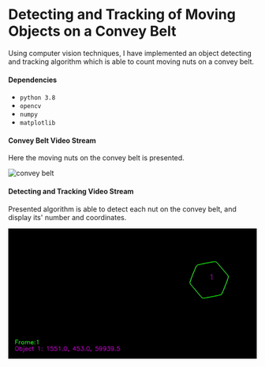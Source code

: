 # Detecting and Tracking of Moving Objects on a Convey Belt

Using computer vision techniques, I have implemented an object detecting and tracking algorithm which is able to count moving nuts on a convey belt.

#### Dependencies

* `python 3.8`
* `opencv`
* `numpy`
* `matplotlib`

#### Convey Belt Video Stream

Here the moving nuts on the convey belt is presented. 

![convey belt](Resources/convey%20belt.gif)

#### Detecting and Tracking Video Stream

Presented algorithm is able to detect each nut on the convey belt, and display its' number and coordinates.

![object detected video](Resources/counting.gif)
